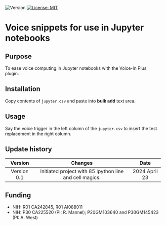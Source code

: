 ![Version](https://img.shields.io/static/v1?label=jupyter-voice-in&message=0.1&color=brightcolor)
[![License: MIT](https://img.shields.io/badge/License-MIT-blue.svg)](https://opensource.org/licenses/MIT)


# Voice snippets for use in Jupyter notebooks

## Purpose

To ease voice computing in Jupyter notebooks with the Voice-In Plus plugin.

## Installation
Copy contents of `jupyter.csv` and paste into **bulk add** text area.

## Usage

Say the voice trigger in the left column of the `jupyter.csv` to insert the test replacement in the right column.

## Update history

|Version      | Changes                                                                                                                                    | Date                 |
|:-----------:|:------------------------------------------------------------------------------------------------------------------------------------------:|:--------------------:|
| Version 0.1 |  Initiated project with 85 Ipython line and cell magics.                                                                                   | 2024 April 23        |

## Funding
- NIH: R01 CA242845, R01 AI088011
- NIH: P30 CA225520 (PI: R. Mannel); P20GM103640 and P30GM145423 (PI: A. West)
